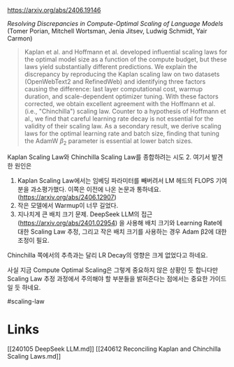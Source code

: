 https://arxiv.org/abs/2406.19146

*Resolving Discrepancies in Compute-Optimal Scaling of Language Models* (Tomer Porian, Mitchell Wortsman, Jenia Jitsev, Ludwig Schmidt, Yair Carmon)

> Kaplan et al. and Hoffmann et al. developed influential scaling laws for the optimal model size as a function of the compute budget, but these laws yield substantially different predictions. We explain the discrepancy by reproducing the Kaplan scaling law on two datasets (OpenWebText2 and RefinedWeb) and identifying three factors causing the difference: last layer computational cost, warmup duration, and scale-dependent optimizer tuning. With these factors corrected, we obtain excellent agreement with the Hoffmann et al. (i.e., "Chinchilla") scaling law. Counter to a hypothesis of Hoffmann et al., we find that careful learning rate decay is not essential for the validity of their scaling law. As a secondary result, we derive scaling laws for the optimal learning rate and batch size, finding that tuning the AdamW $\beta_2$ parameter is essential at lower batch sizes.

Kaplan Scaling Law와 Chinchilla Scaling Law를 종합하려는 시도 2. 여기서 발견한 원인은

1. Kaplan Scaling Law에서는 임베딩 파라미터를 빼버려서 LM 헤드의 FLOPS 기여분을 과소평가했다. 이쪽은 이전에 나온 논문과 통하네요. (https://arxiv.org/abs/2406.12907)
2. 작은 모델에서 Warmup이 너무 길었다.
3. 지나치게 큰 배치 크기 문제. DeepSeek LLM의 접근 (https://arxiv.org/abs/2401.02954) 을 사용해 배치 크기와 Learning Rate에 대한 Scaling Law 추정, 그리고 작은 배치 크기를 사용하는 경우 Adam β2에 대한 조정이 필요.

Chinchilla 쪽에서의 추측과는 달리 LR Decay의 영향은 크게 없었다고 하네요.

사실 지금 Compute Optimal Scaling은 그렇게 중요하지 않은 상황인 듯 합니다만 Scaling Law 추정 과정에서 주의해야 할 부분들을 밝혀준다는 점에서는 중요한 가이드일 듯 하네요.

#scaling-law

# Links

[[240105 DeepSeek LLM.md]]
[[240612 Reconciling Kaplan and Chinchilla Scaling Laws.md]]